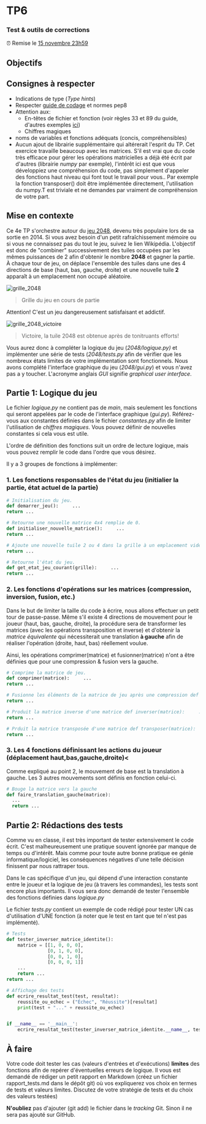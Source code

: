 # TP6
### Test & outils de corrections
:alarm_clock: Remise le [15 novembre 23h59](https://www.timeanddate.com/countdown/generic?iso=20201115T235959&p0=165&msg=Remise+TP4&font=cursive)
## Objectifs
## Consignes à respecter
- Indications de type (*Type hints*)
- Respecter [guide de codage](https://github.com/INF1007-Gabarits/Guide-codage-python) et normes pep8
- Attention aux:
  - En-têtes de fichier et fonction (voir règles 33 et 89 du guide, d'autres exemples [ici](https://www.datacamp.com/community/tutorials/docstrings-python))
  - Chiffres magiques
- noms de variables et fonctions adéquats (concis, compréhensibles)
- Aucun ajout de librairie supplémentaire qui altérerait l'esprit du TP. Cet exercice travaille beaucoup avec les matrices. S'il est vrai que du code très efficace pour gérer les opérations matricielles a déjà été écrit par d'autres (librairie *numpy* par exemple), l'intérêt ici est que vous développiez une compréhension du code, pas simplement d'appeler des fonctions haut niveau qui font tout le travail pour vous.. Par exemple la fonction transposer() doit être implémentée directement, l'utilisation du numpy.T est triviale et ne demandes par vraiment de compréhension de votre part.
## Mise en contexte
Ce 4e TP s'orchestre autour du [jeu 2048](https://fr.wikipedia.org/wiki/2048_(jeu_vid%C3%A9o)), devenu très populaire lors de sa sortie en 2014. Si vous avez besoin d'un petit rafraîchissement mémoire ou si vous ne connaissez pas du tout le jeu, suivez le lien Wikipédia.
L'objectif est donc de "combiner" successivement des tuiles occupées par les mêmes puissances de 2 afin d'obtenir le nombre **2048** et gagner la partie. À chaque tour de jeu, on déplace l'ensemble des tuiles dans une des 4 directions de base (haut, bas, gauche, droite) et une nouvelle tuile **2** apparaît à un emplacement non occupé aléatoire.    

![grille_2048](https://upload.wikimedia.org/wikipedia/commons/thumb/8/83/2048_Monotonicity.png/270px-2048_Monotonicity.png)
> Grille du jeu en cours de partie  

Attention! C'est un jeu dangereusement satisfaisant et addictif.  

![grille_2048_victoire](https://upload.wikimedia.org/wikipedia/commons/thumb/2/28/2048_finished_game.png/270px-2048_finished_game.png)

> Victoire, la tuile 2048 est obtenue après de tonitruants efforts!  

Vous aurez donc à compléter la logique du jeu (*2048/logique.py)* et implémenter une série de tests (*2048/tests.py* afin de vérifier que les nombreux états limites de votre implémentation sont fonctionnels. Nous avons complété l'interface graphique du jeu (*2048/gui.py*) et vous n'avez pas a y toucher. L'acronyme anglais *GUI* signifie *graphical user interface*.

## Partie 1: Logique du jeu
Le fichier *logique.py* ne contient pas de *main*, mais seulement les fonctions qui seront appelées par le code de l'interface graphique (*gui.py*).
Référez-vous aux constantes définies dans le fichier *constantes.py* afin de limiter l'utilisation de *chiffres magiques*. Vous pouvez définir de nouvelles constantes si cela vous est utile.

L'ordre de définition des fonctions suit un ordre de lecture logique, mais vous pouvez remplir le code dans l'ordre que vous désirez.  

Il y a 3 groupes de fonctions à implémenter:
### 1. Les fonctions responsables de l'état du jeu (initialier la partie, état actuel de la partie) 
```python
# Initialisation du jeu.
def demarrer_jeu():     ...
return ...
```
```python
# Retourne une nouvelle matrice 4x4 remplie de 0.
def initialiser_nouvelle_matrice():     ...
return ...
```
```python
# Ajoute une nouvelle tuile 2 ou 4 dans la grille à un emplacement vide aléatoire def ajouter_nouveau_2_ou_4(grille):     ...
return ...
```
```python
# Retourne l'état du jeu.
def get_etat_jeu_courant(grille):     ...
return ...
```
### 2. Les fonctions d'opérations sur les matrices (compression, inversion, fusion, etc.)

Dans le but de limiter la taille du code à écrire, nous allons effectuer un petit tour de passe-passe. Même s'il existe 4 directions de mouvement pour le joueur (haut, bas, gauche, droite), la procédure sera de transformer les matrices (avec les opérations transposition et inverse) et d'obtenir la *matrice équivalente* qui nécessiterait une translation **à gauche** afin de réaliser l'opération (droite, haut, bas) réellement voulue.

Ainsi, les opérations comprimer(matrice) et fusionner(matrice) n'ont a être définies que pour une compression & fusion vers la gauche.
```python
# Comprime la matrice de jeu.
def comprimer(matrice):     ...
return ...
```
```python
# Fusionne les éléments de la matrice de jeu après une compression def fusionner(matrice):     ...
return ...
```
```python
# Produit la matrice inverse d'une matrice def inverser(matrice):     ...
return ...
```
```python
# Prduit la matrice transposée d'une matrice def transposer(matrice):     ...
return ...
```
### 3. Les 4 fonctions définissant les actions du joueur (déplacement haut,bas,gauche,droite)<

Comme expliqué au point 2, le mouvement de base est la translation à gauche. Les 3 autres mouvements sont définis en fonction celui-ci.
```python
# Bouge la matrice vers la gauche
def faire_translation_gauche(matrice): 
  ...
  return ...
```
## Partie 2: Rédactions des tests
Comme vu en classe, il est très important de tester extensivement le code écrit. C'est malheureusement une pratique souvent ignorée par manque de temps ou d'intérêt. Mais comme pour toute autre bonne pratique ee génie informatique/logiciel, les conséquences négatives d'une telle décision finissent par nous rattraper tous.

Dans le cas spécifique d'un jeu, qui dépend d'une interaction constante entre le joueur et la logique de jeu (à travers les commandes), les tests sont encore plus importants. Il vous sera donc demandé de tester l'ensemble des fonctions définies dans *logique.py*

Le fichier *tests.py* contient un exemple de code rédigé pour tester UN cas d'utilisation d'UNE fonction (à noter que le test en tant que tel n'est pas implémenté). 
```python
# Tests 
def tester_inverser_matrice_identite():
    matrice = [[1, 0, 0, 0],
               [0, 1, 0, 0],
               [0, 0, 1, 0],
               [0, 0, 0, 1]]
    ...
    return ...
return ...

# Affichage des tests
def ecrire_resultat_test(test, resultat):
    reussite_ou_echec = ("Échec", "Réussite")[resultat]
    print(test + "..." + reussite_ou_echec)


if __name__ == '__main__':
    ecrire_resultat_test(tester_inverser_matrice_identite.__name__, tester_inverser_matrice_identite())
```

## À faire

Votre code doit tester les cas (valeurs d'entrées et d'exécutions) **limites** des fonctions afin de repérer d'éventuelles erreurs de logique. Il vous est demandé de rédiger un petit rapport en Markdown (créez un fichier rapport_tests.md dans le dépôt git) où vos expliquerez vos choix en termes de tests et valeurs limites. Discutez de votre stratégie de tests et du choix des valeurs testées)

**N'oubliez** pas d'ajouter (git add) le fichier dans le *tracking* Git. Sinon il ne sera pas ajouté sur GitHub.
